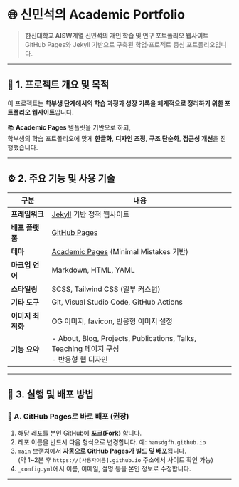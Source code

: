 # 🌐 신민석의 Academic Portfolio

> **한신대학교 AISW계열 신민석의 개인 학습 및 연구 포트폴리오 웹사이트**  
> GitHub Pages와 Jekyll 기반으로 구축된 학업·프로젝트 중심 포트폴리오입니다.

---

## 🎯 1. 프로젝트 개요 및 목적

이 프로젝트는 **학부생 단계에서의 학습 과정과 성장 기록을 체계적으로 정리하기 위한 포트폴리오 웹사이트**입니다. 

📚 **Academic Pages** 템플릿을 기반으로 하되,  
학부생의 학습 포트폴리오에 맞게 **한글화**, **디자인 조정**, **구조 단순화**, **접근성 개선**을 진행했습니다.

---

## ⚙️ 2. 주요 기능 및 사용 기술

| 구분 | 내용 |
|------|------|
| **프레임워크** | [Jekyll](https://jekyllrb.com/) 기반 정적 웹사이트 |
| **배포 플랫폼** | [GitHub Pages](https://pages.github.com/) |
| **테마** | [Academic Pages](https://academicpages.github.io/) (Minimal Mistakes 기반) |
| **마크업 언어** | Markdown, HTML, YAML |
| **스타일링** | SCSS, Tailwind CSS (일부 커스텀) |
| **기타 도구** | Git, Visual Studio Code, GitHub Actions |
| **이미지 최적화** | OG 이미지, favicon, 반응형 이미지 설정 |
| **기능 요약** | - About, Blog, Projects, Publications, Talks, Teaching 페이지 구성<br> - 반응형 웹 디자인<br>
---

## 🚀 3. 실행 및 배포 방법

### 🧩 A. GitHub Pages로 바로 배포 (권장)
1. 해당 레포를 본인 GitHub에 **포크(Fork)** 합니다.  
2. 레포 이름을 반드시 다음 형식으로 변경합니다.
예: `hamsdgfh.github.io`
3. `main` 브랜치에서 **자동으로 GitHub Pages가 빌드 및 배포**됩니다.  
(약 1~2분 후 `https://[사용자이름].github.io` 주소에서 사이트 확인 가능)
4. `_config.yml`에서 이름, 이메일, 설명 등을 본인 정보로 수정합니다.

---
